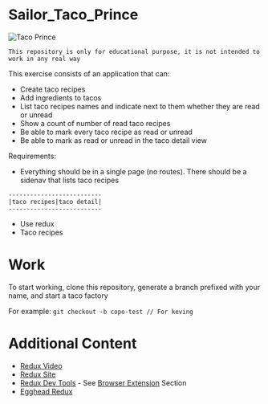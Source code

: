 # Sailor_Taco_Prince

![Taco Prince](https://4.bp.blogspot.com/-Gi8lUQcmfO0/VweZ3p0ZGbI/AAAAAAAAAoI/VYHdNkmedF0WdARQle7ccTJAqKuU9nBmg/s1600/hungry%2Bprince.jpg)

```
This repository is only for educational purpose, it is not intended to work in any real way 
```

This exercise consists of an application that can:
* Create taco recipes
* Add ingredients to tacos
* List taco recipes names and indicate next to them whether they are read or unread
* Show a count of number of read taco recipes
* Be able to mark every taco recipe as read or unread
* Be able to mark as read or unread in the taco detail view

Requirements:
* Everything should be in a single page (no routes). There should be a sidenav that lists taco recipes

```
--------------------------
|taco recipes|taco detail|
--------------------------
```
* Use redux
* Taco recipes

# Work
To start working, clone this repository, generate a branch prefixed with your name, and start a taco factory

For example:
`git checkout -b copo-test // For keving` 

# Additional Content
* [Redux Video](https://www.youtube.com/watch?v=HsX0VHMw_Z8)
* [Redux Site](https://reduxframework.com/)
* [Redux Dev Tools](https://github.com/gaearon/redux-devtools) - See [Browser Extension](https://github.com/gaearon/redux-devtools#browser-extension) Section
* [Egghead Redux](https://egghead.io/courses/getting-started-with-redux)
